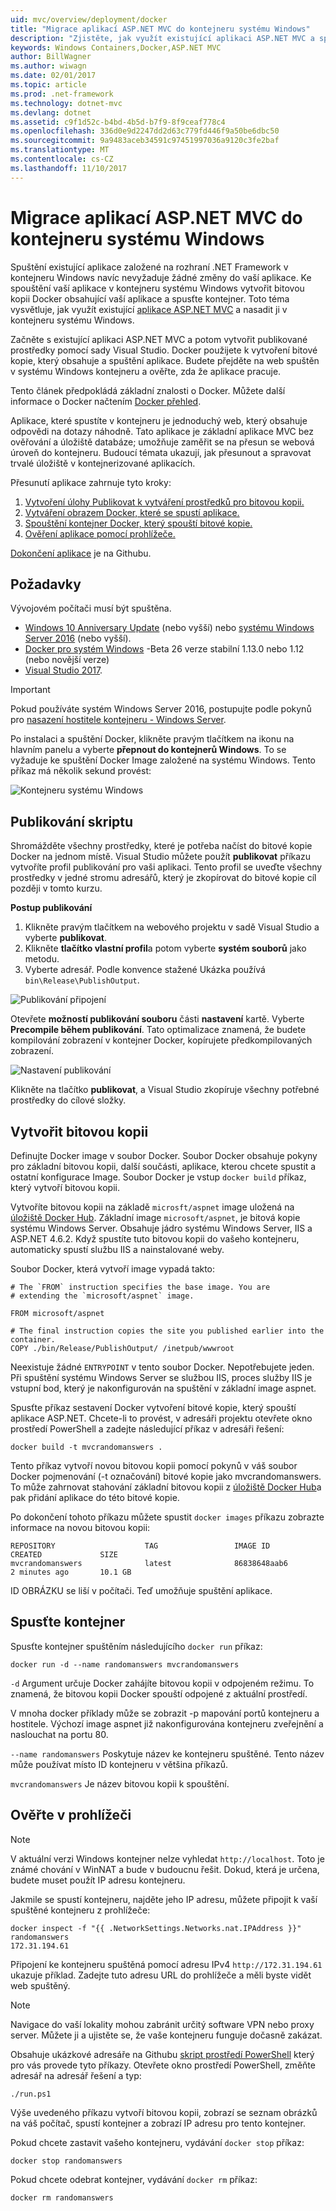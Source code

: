 ```yaml
---
uid: mvc/overview/deployment/docker
title: "Migrace aplikací ASP.NET MVC do kontejneru systému Windows"
description: "Zjistěte, jak využít existující aplikaci ASP.NET MVC a spustíte ho v systému Windows kontejner Docker"
keywords: Windows Containers,Docker,ASP.NET MVC
author: BillWagner
ms.author: wiwagn
ms.date: 02/01/2017
ms.topic: article
ms.prod: .net-framework
ms.technology: dotnet-mvc
ms.devlang: dotnet
ms.assetid: c9f1d52c-b4bd-4b5d-b7f9-8f9ceaf778c4
ms.openlocfilehash: 336d0e9d2247dd2d63c779fd446f9a50be6dbc50
ms.sourcegitcommit: 9a9483aceb34591c97451997036a9120c3fe2baf
ms.translationtype: MT
ms.contentlocale: cs-CZ
ms.lasthandoff: 11/10/2017
---
```

# <a name="migrating-aspnet-mvc-applications-to-windows-containers"></a>Migrace aplikací ASP.NET MVC do kontejneru systému Windows

Spuštění existující aplikace založené na rozhraní .NET Framework v kontejneru Windows navíc nevyžaduje žádné změny do vaší aplikace. Ke spouštění vaší aplikace v kontejneru systému Windows vytvořit bitovou kopii Docker obsahující vaší aplikace a spusťte kontejner. Toto téma vysvětluje, jak využít existující [aplikace ASP.NET MVC](http://www.asp.net/mvc) a nasadit ji v kontejneru systému Windows.

Začněte s existující aplikaci ASP.NET MVC a potom vytvořit publikované prostředky pomocí sady Visual Studio. Docker použijete k vytvoření bitové kopie, který obsahuje a spuštění aplikace. Budete přejděte na web spuštěn v systému Windows kontejneru a ověřte, zda že aplikace pracuje.

Tento článek předpokládá základní znalosti o Docker. Můžete další informace o Docker načtením [Docker přehled](https://docs.docker.com/engine/understanding-docker/).

Aplikace, které spustíte v kontejneru je jednoduchý web, který obsahuje odpovědi na dotazy náhodně. Tato aplikace je základní aplikace MVC bez ověřování a úložiště databáze; umožňuje zaměřit se na přesun se webová úroveň do kontejneru. Budoucí témata ukazují, jak přesunout a spravovat trvalé úložiště v kontejnerizované aplikacích.

Přesunutí aplikace zahrnuje tyto kroky:

1. [Vytvoření úlohy Publikovat k vytváření prostředků pro bitovou kopii.](#publish-script)
1. [Vytváření obrazem Docker, které se spustí aplikace.](#build-the-image)
1. [Spouštění kontejner Docker, který spouští bitové kopie.](#start-a-container)
1. [Ověření aplikace pomocí prohlížeče.](#verify-in-the-browser)

[Dokončení aplikace](https://github.com/dotnet/docs/tree/master/samples/framework/docker/MVCRandomAnswerGenerator) je na Githubu.

## <a name="prerequisites"></a>Požadavky

Vývojovém počítači musí být spuštěna.

- [Windows 10 Anniversary Update](https://www.microsoft.com/en-us/software-download/windows10/) (nebo vyšší) nebo [systému Windows Server 2016](https://www.microsoft.com/en-us/cloud-platform/windows-server) (nebo vyšší).
- [Docker pro systém Windows](https://docs.docker.com/docker-for-windows/) -Beta 26 verze stabilní 1.13.0 nebo 1.12 (nebo novější verze)
- [Visual Studio 2017](https://www.visualstudio.com/en-us/visual-studio-homepage-vs.aspx).

> [!IMPORTANT]
> Pokud používáte systém Windows Server 2016, postupujte podle pokynů pro [nasazení hostitele kontejneru - Windows Server](https://msdn.microsoft.com/virtualization/windowscontainers/deployment/deployment).

Po instalaci a spuštění Docker, klikněte pravým tlačítkem na ikonu na hlavním panelu a vyberte **přepnout do kontejnerů Windows**. To se vyžaduje ke spuštění Docker Image založené na systému Windows. Tento příkaz má několik sekund provést:

![Kontejneru systému Windows][windows-container]

## <a name="publish-script"></a>Publikování skriptu

Shromážděte všechny prostředky, které je potřeba načíst do bitové kopie Docker na jednom místě. Visual Studio můžete použít **publikovat** příkazu vytvoříte profil publikování pro vaši aplikaci. Tento profil se uveďte všechny prostředky v jedné stromu adresářů, který je zkopírovat do bitové kopie cíl později v tomto kurzu.

**Postup publikování**

1. Klikněte pravým tlačítkem na webového projektu v sadě Visual Studio a vyberte **publikovat**.
1. Klikněte **tlačítko vlastní profil**a potom vyberte **systém souborů** jako metodu.
1. Vyberte adresář. Podle konvence stažené Ukázka používá `bin\Release\PublishOutput`.

![Publikování připojení][publish-connection]

Otevřete **možností publikování souboru** části **nastavení** kartě. Vyberte **Precompile během publikování**. Tato optimalizace znamená, že budete kompilování zobrazení v kontejner Docker, kopírujete předkompilovaných zobrazení.

![Nastavení publikování][publish-settings]

Klikněte na tlačítko **publikovat**, a Visual Studio zkopíruje všechny potřebné prostředky do cílové složky.

## <a name="build-the-image"></a>Vytvořit bitovou kopii

Definujte Docker image v soubor Docker. Soubor Docker obsahuje pokyny pro základní bitovou kopii, další součásti, aplikace, kterou chcete spustit a ostatní konfigurace Image.  Soubor Docker je vstup `docker build` příkaz, který vytvoří bitovou kopii.

Vytvoříte bitovou kopii na základě `microsft/aspnet` image uložená na [úložiště Docker Hub](https://hub.docker.com/r/microsoft/aspnet/).
Základní image `microsoft/aspnet`, je bitová kopie systému Windows Server. Obsahuje jádro systému Windows Server, IIS a ASP.NET 4.6.2. Když spustíte tuto bitovou kopii do vašeho kontejneru, automaticky spustí službu IIS a nainstalované weby.

Soubor Docker, která vytvoří image vypadá takto:

```console
# The `FROM` instruction specifies the base image. You are
# extending the `microsoft/aspnet` image.

FROM microsoft/aspnet

# The final instruction copies the site you published earlier into the container.
COPY ./bin/Release/PublishOutput/ /inetpub/wwwroot
```

Neexistuje žádné `ENTRYPOINT` v tento soubor Docker. Nepotřebujete jeden. Při spuštění systému Windows Server se službou IIS, proces služby IIS je vstupní bod, který je nakonfigurován na spuštění v základní image aspnet.

Spusťte příkaz sestavení Docker vytvoření bitové kopie, který spouští aplikace ASP.NET. Chcete-li to provést, v adresáři projektu otevřete okno prostředí PowerShell a zadejte následující příkaz v adresáři řešení:

```console
docker build -t mvcrandomanswers .
```

Tento příkaz vytvoří novou bitovou kopii pomocí pokynů v váš soubor Docker pojmenování (-t označování) bitové kopie jako mvcrandomanswers. To může zahrnovat stahování základní bitovou kopii z [úložiště Docker Hub](http://hub.docker.com)a pak přidání aplikace do této bitové kopie.

Po dokončení tohoto příkazu můžete spustit `docker images` příkazu zobrazte informace na novou bitovou kopii:

```console
REPOSITORY                    TAG                 IMAGE ID            CREATED             SIZE
mvcrandomanswers              latest              86838648aab6        2 minutes ago       10.1 GB
```

ID OBRÁZKU se liší v počítači. Teď umožňuje spuštění aplikace.

## <a name="start-a-container"></a>Spusťte kontejner

Spusťte kontejner spuštěním následujícího `docker run` příkaz:

```console
docker run -d --name randomanswers mvcrandomanswers
```

`-d` Argument určuje Docker zahájíte bitovou kopii v odpojeném režimu. To znamená, že bitovou kopii Docker spouští odpojené z aktuální prostředí.

V mnoha docker příklady může se zobrazit -p mapování portů kontejneru a hostitele. Výchozí image aspnet již nakonfigurována kontejneru zveřejnění a naslouchat na portu 80. 

`--name randomanswers` Poskytuje název ke kontejneru spuštěné. Tento název může používat místo ID kontejneru v většina příkazů.

`mvcrandomanswers` Je název bitovou kopii k spouštění.

## <a name="verify-in-the-browser"></a>Ověřte v prohlížeči

> [!NOTE]
> V aktuální verzi Windows kontejner nelze vyhledat `http://localhost`.
> Toto je známé chování v WinNAT a bude v budoucnu řešit. Dokud, která je určena, budete muset použít IP adresu kontejneru.

Jakmile se spustí kontejneru, najděte jeho IP adresu, můžete připojit k vaší spuštěné kontejneru z prohlížeče:

```console
docker inspect -f "{{ .NetworkSettings.Networks.nat.IPAddress }}" randomanswers
172.31.194.61
```

Připojení ke kontejneru spuštěná pomocí adresu IPv4 `http://172.31.194.61` ukazuje příklad. Zadejte tuto adresu URL do prohlížeče a měli byste vidět web spuštěný.

> [!NOTE]
> Navigace do vaší lokality mohou zabránit určitý software VPN nebo proxy server.
> Můžete ji a ujistěte se, že vaše kontejneru funguje dočasně zakázat.

Obsahuje ukázkové adresáře na Githubu [skript prostředí PowerShell](https://github.com/dotnet/docs/tree/master/samples/framework/docker/MVCRandomAnswerGenerator/run.ps1) který pro vás provede tyto příkazy. Otevřete okno prostředí PowerShell, změňte adresář na adresář řešení a typ:

```console
./run.ps1
```

Výše uvedeného příkazu vytvoří bitovou kopii, zobrazí se seznam obrázků na váš počítač, spustí kontejner a zobrazí IP adresu pro tento kontejner.

Pokud chcete zastavit vašeho kontejneru, vydávání `docker
stop` příkaz:

```console
docker stop randomanswers
```

Pokud chcete odebrat kontejner, vydávání `docker rm` příkaz:

```console
docker rm randomanswers
```

[windows-container]: media/aspnetmvc/SwitchContainer.png "Přepněte do kontejneru systému Windows"
[publish-connection]: media/aspnetmvc/PublishConnection.png "Publikovat do systému souborů"
[publish-settings]: media/aspnetmvc/PublishSettings.png "Nastavení publikování"
